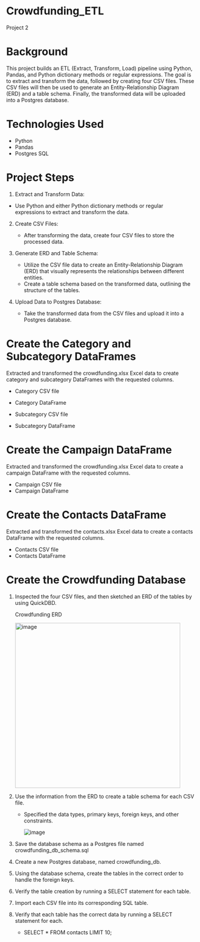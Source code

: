 # Crowdfunding_ETL
Project 2

# Background
This project builds an ETL (Extract, Transform, Load) pipeline using Python, Pandas, and Python dictionary methods or regular expressions. The goal is to extract and transform the data, followed by creating four CSV files. These CSV files will then be used to generate an Entity-Relationship Diagram (ERD) and a table schema. Finally, the transformed data will be uploaded into a Postgres database.

# Technologies Used
- Python
- Pandas
- Postgres SQL

# Project Steps
1. Extract and Transform Data:
  - Use Python and either Python dictionary methods or regular expressions to extract and transform the data.
   
2. Create CSV Files:
   - After transforming the data, create four CSV files to store the processed data.
    
3. Generate ERD and Table Schema:
   - Utilize the CSV file data to create an Entity-Relationship Diagram (ERD) that visually represents the relationships between different entities.
   - Create a table schema based on the transformed data, outlining the structure of the tables.
4. Upload Data to Postgres Database:
   - Take the transformed data from the CSV files and upload it into a Postgres database.
  
# Create the Category and Subcategory DataFrames

Extracted and transformed the crowdfunding.xlsx Excel data to create category and subcategory DataFrames with the requested columns.

  - Category CSV file
  - Category DataFrame

  - Subcategory CSV file
  - Subcategory DataFrame

# Create the Campaign DataFrame

Extracted and transformed the crowdfunding.xlsx Excel data to create a campaign DataFrame with the requested columns.

  - Campaign CSV file
  - Campaign DataFrame

# Create the Contacts DataFrame
Extracted and transformed the contacts.xlsx Excel data to create a contacts DataFrame with the requested columns.

  - Contacts CSV file
  - Contacts DataFrame

# Create the Crowdfunding Database

1. Inspected the four CSV files, and then sketched an ERD of the tables by using QuickDBD.

     Crowdfunding ERD

   <img width="442" alt="image" src="https://github.com/user-attachments/assets/5d771bc7-be0b-4ecd-b67c-478f7dc2b51a">


3. Use the information from the ERD to create a table schema for each CSV file.

    - Specified the data types, primary keys, foreign keys, and other constraints.
  
      ![image](https://github.com/user-attachments/assets/3e0cf2e6-52a1-438e-bfd2-011badd51c6c)

    
3. Save the database schema as a Postgres file named crowdfunding_db_schema.sql

4. Create a new Postgres database, named crowdfunding_db.

5. Using the database schema, create the tables in the correct order to handle the foreign keys.

6. Verify the table creation by running a SELECT statement for each table.

7. Import each CSV file into its corresponding SQL table.

8. Verify that each table has the correct data by running a SELECT statement for each.

    - SELECT * FROM contacts LIMIT 10;
     
